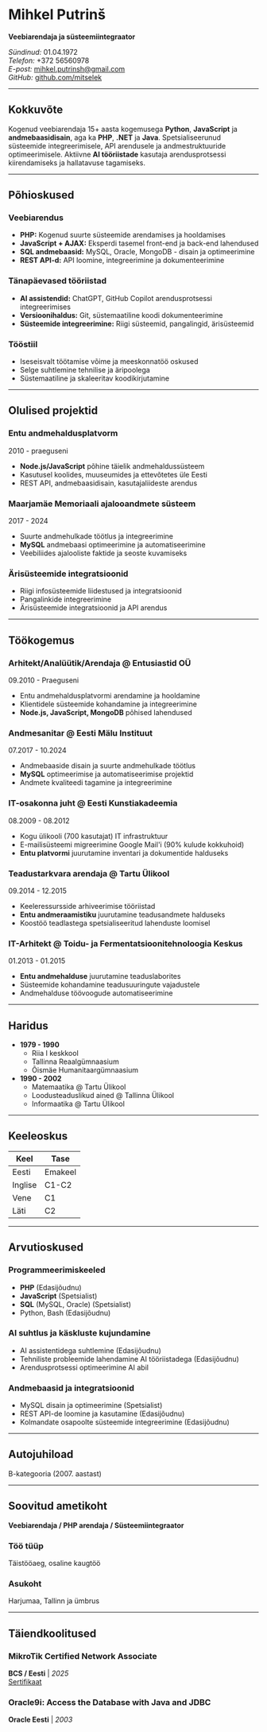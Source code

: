 # Mihkel Putrinš

**Veebiarendaja ja süsteemiintegraator**  

*Sündinud:* 01.04.1972  
*Telefon:* +372 56560978  
*E-post:* <mihkel.putrinsh@gmail.com>  
*GitHub:* [github.com/mitselek](https://github.com/mitselek)  

---

## Kokkuvõte

Kogenud veebiarendaja 15+ aasta kogemusega **Python**, **JavaScript** ja **andmebaasidisain**, aga ka **PHP**, **.NET** ja **Java**. Spetsialiseerunud süsteemide integreerimisele, API arendusele ja andmestruktuuride optimeerimisele. Aktiivne **AI tööriistade** kasutaja arendusprotsessi kiirendamiseks ja hallatavuse tagamiseks.

---

## Põhioskused

### Veebiarendus

- **PHP:** Kogenud suurte süsteemide arendamises ja hooldamises
- **JavaScript + AJAX:** Eksperdi tasemel front-end ja back-end lahendused
- **SQL andmebaasid:** MySQL, Oracle, MongoDB - disain ja optimeerimine
- **REST API-d:** API loomine, integreerimine ja dokumenteerimine

### Tänapäevased tööriistad

- **AI assistendid:** ChatGPT, GitHub Copilot arendusprotsessi integreerimises
- **Versioonihaldus:** Git, süstemaatiline koodi dokumenteerimine
- **Süsteemide integreerimine:** Riigi süsteemid, pangalingid, ärisüsteemid

### Tööstiil

- Iseseisvalt töötamise võime ja meeskonnatöö oskused
- Selge suhtlemine tehnilise ja äripoolega
- Süstemaatiline ja skaleeritav koodikirjutamine

---

## Olulised projektid

### Entu andmehaldusplatvorm

2010 - praeguseni

- **Node.js/JavaScript** põhine täielik andmehaldussüsteem
- Kasutusel koolides, muuseumides ja ettevõtetes üle Eesti
- REST API, andmebaasidisain, kasutajaliideste arendus

### Maarjamäe Memoriaali ajalooandmete süsteem

2017 - 2024

- Suurte andmehulkade töötlus ja integreerimine
- **MySQL** andmebaasi optimeerimine ja automatiseerimine
- Veebiliides ajalooliste faktide ja seoste kuvamiseks

### Ärisüsteemide integratsioonid

- Riigi infosüsteemide liidestused ja integratsioonid
- Pangalinkide integreerimine
- Ärisüsteemide integratsioonid ja API arendus

---

## Töökogemus

### Arhitekt/Analüütik/Arendaja @ Entusiastid OÜ

09.2010 - Praeguseni

- Entu andmehaldusplatvormi arendamine ja hooldamine
- Klientidele süsteemide kohandamine ja integreerimine  
- **Node.js, JavaScript, MongoDB** põhised lahendused

### Andmesanitar @ Eesti Mälu Instituut

07.2017 - 10.2024

- Andmebaaside disain ja suurte andmehulkade töötlus
- **MySQL** optimeerimise ja automatiseerimise projektid
- Andmete kvaliteedi tagamine ja integreerimine

### IT-osakonna juht @ Eesti Kunstiakadeemia

08.2009 - 08.2012

- Kogu ülikooli (700 kasutajat) IT infrastruktuur
- E-mailisüsteemi migreerimine Google Mail'i (90% kulude kokkuhoid)
- **Entu platvormi** juurutamine inventari ja dokumentide halduseks

### Teadustarkvara arendaja @ Tartu Ülikool

09.2014 - 12.2015

- Keeleressursside arhiveerimise tööriistad
- **Entu andmeraamistiku** juurutamine teadusandmete halduseks
- Koostöö teadlastega spetsialiseeritud lahenduste loomisel

### IT-Arhitekt @ Toidu- ja Fermentatsioonitehnoloogia Keskus

01.2013 - 01.2015

- **Entu andmehalduse** juurutamine teaduslaborites
- Süsteemide kohandamine teadusuuringute vajadustele
- Andmehalduse töövoogude automatiseerimine

---

## Haridus

- **1979 - 1990**
  - Riia I keskkool  
  - Tallinna Reaalgümnaasium  
  - Õismäe Humanitaargümnaasium  
- **1990 - 2002**
  - Matemaatika @ Tartu Ülikool  
  - Loodusteaduslikud ained @ Tallinna Ülikool  
  - Informaatika @ Tartu Ülikool  

---

## Keeleoskus

| Keel | Tase |
|------|------|
| Eesti | Emakeel |
| Inglise | C1-C2 |
| Vene | C1 |
| Läti | C2 |

---

## Arvutioskused

### Programmeerimiskeeled

- **PHP** (Edasijõudnu)
- **JavaScript** (Spetsialist)
- **SQL** (MySQL, Oracle) (Spetsialist)
- Python, Bash (Edasijõudnu)

### AI suhtlus ja käskluste kujundamine

- AI assistentidega suhtlemine (Edasijõudnu)
- Tehniliste probleemide lahendamine AI tööriistadega (Edasijõudnu)
- Arendusprotsessi optimeerimine AI abil

### Andmebaasid ja integratsioonid

- MySQL disain ja optimeerimine (Spetsialist)
- REST API-de loomine ja kasutamine (Edasijõudnu)
- Kolmandate osapoolte süsteemide integreerimine (Edasijõudnu)

---

## Autojuhiload

B-kategooria (2007. aastast)

---

## Soovitud ametikoht

**Veebiarendaja / PHP arendaja / Süsteemiintegraator**  

### Töö tüüp

Täistööaeg, osaline kaugtöö

### Asukoht

Harjumaa, Tallinn ja ümbrus

---

## Täiendkoolitused

### MikroTik Certified Network Associate

**BCS / Eesti** | *2025*  
[Sertifikaat](https://mikrotik.com/training/certificates/c435725c169688618b68)

### Oracle9i: Access the Database with Java and JDBC

**Oracle Eesti** | *2003*

